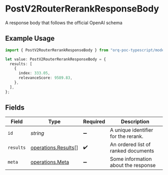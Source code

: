 # PostV2RouterRerankResponseBody

A response body that follows the official OpenAI schema

## Example Usage

```typescript
import { PostV2RouterRerankResponseBody } from "orq-poc-typescript/models/operations";

let value: PostV2RouterRerankResponseBody = {
  results: [
    {
      index: 333.05,
      relevanceScore: 9589.83,
    },
  ],
};
```

## Fields

| Field                                                      | Type                                                       | Required                                                   | Description                                                |
| ---------------------------------------------------------- | ---------------------------------------------------------- | ---------------------------------------------------------- | ---------------------------------------------------------- |
| `id`                                                       | *string*                                                   | :heavy_minus_sign:                                         | A unique identifier for the rerank.                        |
| `results`                                                  | [operations.Results](../../models/operations/results.md)[] | :heavy_check_mark:                                         | An ordered list of ranked documents                        |
| `meta`                                                     | [operations.Meta](../../models/operations/meta.md)         | :heavy_minus_sign:                                         | Some information about the response                        |